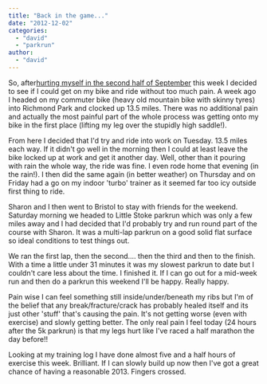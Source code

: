 ```yaml
---
title: "Back in the game..."
date: "2012-12-02"
categories: 
  - "david"
  - "parkrun"
author: 
  - "david"
---
```


So, after[hurting myself in the second half of September](/2012/11/the-off-season-by-no-choice-of-my-own/ "The off-season... by no choice of my own") this week I decided to see if I could get on my bike and ride without too much pain. A week ago I headed on my commuter bike (heavy old mountain bike with skinny tyres) into Richmond Park and clocked up 13.5 miles. There was no additional pain and actually the most painful part of the whole process was getting onto my bike in the first place (lifting my leg over the stupidly high saddle!).

From here I decided that I'd try and ride into work on Tuesday. 13.5 miles each way. If it didn't go well in the morning then I could at least leave the bike locked up at work and get it another day. Well, other than it pouring with rain the whole way, the ride was fine. I even rode home that evening (in the rain!). I then did the same again (in better weather) on Thursday and on Friday had a go on my indoor 'turbo' trainer as it seemed far too icy outside first thing to ride.

Sharon and I then went to Bristol to stay with friends for the weekend. Saturday morning we headed to Little Stoke parkrun which was only a few miles away and I had decided that I'd probably try and run round part of the course with Sharon. It was a multi-lap parkrun on a good solid flat surface so ideal conditions to test things out.

We ran the first lap, then the second.... then the third and then to the finish. With a time a little under 31 minutes it was my slowest parkrun to date but I couldn't care less about the time. I finished it. If I can go out for a mid-week run and then do a parkrun this weekend I'll be happy. Really happy.

Pain wise I can feel something still inside/under/beneath my ribs but I'm of the belief that any break/fracture/crack has probably healed itself and its just other 'stuff' that's causing the pain. It's not getting worse (even with exercise) and slowly getting better. The only real pain I feel today (24 hours after the 5k parkrun) is that my legs hurt like I've raced a half marathon the day before!!

Looking at my training log I have done almost five and a half hours of exercise this week. Brilliant. If I can slowly build up now then I've got a great chance of having a reasonable 2013. Fingers crossed.
